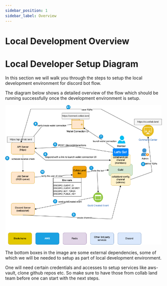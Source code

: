 ```yaml
---
sidebar_position: 1
sidebar_label: Overview
---
```


# Local Development Overview

# Local Developer Setup Diagram

In this section we will walk you through the steps to setup the local development environment for discord bot flow.

The diagram below shows a detailed overview of the flow which should be running successfully once the development environment is setup.

![Discord Flow](imgs/join-flow.png)

The bottom boxes in the image are some external dependencies, some of which we will be needed to setup as part of local development environment.

One will need certain credentials and accesses to setup services like aws-vault, clone github repos etc. So make sure to have those from collab land team before one can start with the next steps.

